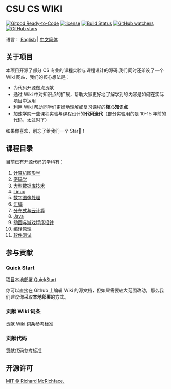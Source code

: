 # CSU CS WIKI

[![Gitpod Ready-to-Code](https://img.shields.io/badge/Gitpod-Ready--to--Code-brightgreen?logo=gitpod&style=flat-square)](https://gitpod.io/#https://github.com/CSU-CS-WIKI/csu-cs-wiki)
[![license](https://img.shields.io/github/license/CSU-CS-WIKI/csu-cs-wiki)](LICENSE)
[![Build Status](https://travis-ci.org/CSU-CS-WIKI/csu-cs-wiki.svg?branch=master)](https://travis-ci.org/CSU-CS-WIKI/csu-cs-wiki)
[![GitHub watchers](https://img.shields.io/github/watchers/CSU-CS-WIKI/csu-cs-wiki)](https://github.com/CSU-CS-WIKI/csu-cs-wiki)
[![GitHub stars](https://img.shields.io/github/stars/CSU-CS-WIKI/csu-cs-wiki)](https://github.com/CSU-CS-WIKI/csu-cs-wiki)

语言： [English](https://github.com/CSU-CS-WIKI/csu-cs-wiki/blob/master/README-en.md) | [中文简体](https://github.com/CSU-CS-WIKI/csu-cs-wiki/blob/master/README.md)

## 关于项目

本项目开源了部分 CS 专业的课程实验与课程设计的源码,我们同时还架设了一个 Wiki 网站，我们的核心想法是：

- 为代码开源做点贡献
- 通过 Wiki 中对知识点的扩展，帮助大家更好地了解学到的内容是如何在实际项目中运用
- 利用 Wiki 帮助同学们更好地理解或复习课程的**核心知识点**
- 加速学院一些课程实验与课程设计的**代码迭代**（部分实验用的是 10-15 年前的代码，太过时了）

如果你喜欢，别忘了给我们一个 Star💫！

## 课程目录

目前已有开源代码的学科有：

1. [计算机图形学](https://github.com/CSU-CS-WIKI/computer-graphics)
2. [密码学](https://github.com/CSU-CS-WIKI/cryptography)
3. [大型数据库技术](https://github.com/CSU-CS-WIKI/large-database-oracle)
4. [Linux](https://github.com/CSU-CS-WIKI/linux-system)
5. [数字图像处理](https://github.com/CSU-CS-WIKI/digital-image-process)
6. [汇编](https://github.com/CSU-CS-WIKI/assembly-language)
7. [分布式与云计算](https://github.com/CSU-CS-WIKI/distributed-systems)
8. [Java](https://github.com/CSU-CS-WIKI/java-projects)
9. [动画与游戏程序设计](https://github.com/leo6033/UnityLearing/tree/master/TanksWar)
10. [编译原理](https://github.com/CSU-CS-WIKI/compiler-principles)
11. [软件测试](https://github.com/CSU-CS-WIKI/software-testing)

## 参与贡献

### Quick Start

[项目本地部署 QuickStart](https://csu-cs-wiki.github.io/csu-cs-wiki/Intro/quick-start/)

你可以直接在 Github 上编辑 Wiki 的源文档，但如果需要较大范围改动，那么我们建议你采取**本地部署**的方式。

### 贡献 Wiki 词条

[贡献 Wiki 词条参考标准](https://csu-cs-wiki.github.io//csu-cs-wiki/Intro/docs-guide/)

### 贡献代码

[贡献代码参考标准](https://csu-cs-wiki.github.io/csu-cs-wiki/Intro/codes-guide/)

## 开源许可

[MIT © Richard McRichface.](LICENSE)
